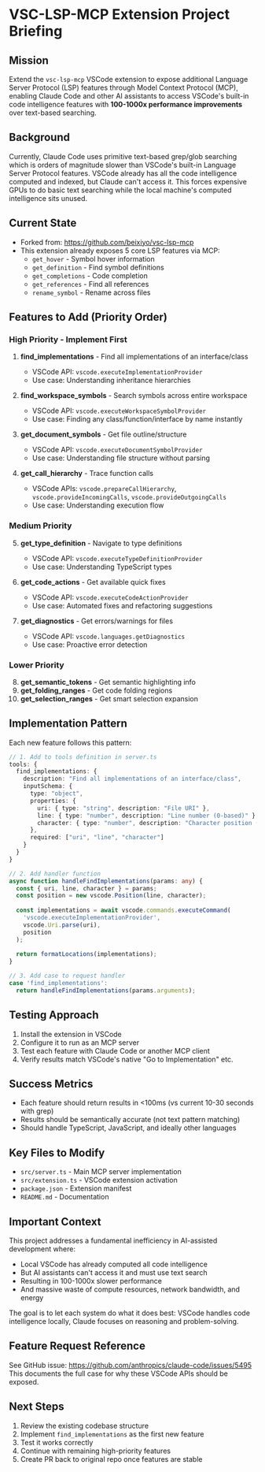 # VSC-LSP-MCP Extension Project Briefing

## Mission
Extend the `vsc-lsp-mcp` VSCode extension to expose additional Language Server Protocol (LSP) features through Model Context Protocol (MCP), enabling Claude Code and other AI assistants to access VSCode's built-in code intelligence features with **100-1000x performance improvements** over text-based searching.

## Background
Currently, Claude Code uses primitive text-based grep/glob searching which is orders of magnitude slower than VSCode's built-in Language Server Protocol features. VSCode already has all the code intelligence computed and indexed, but Claude can't access it. This forces expensive GPUs to do basic text searching while the local machine's computed intelligence sits unused.

## Current State
- Forked from: https://github.com/beixiyo/vsc-lsp-mcp
- This extension already exposes 5 core LSP features via MCP:
  - `get_hover` - Symbol hover information
  - `get_definition` - Find symbol definitions  
  - `get_completions` - Code completion
  - `get_references` - Find all references
  - `rename_symbol` - Rename across files

## Features to Add (Priority Order)

### High Priority - Implement First
1. **find_implementations** - Find all implementations of an interface/class
   - VSCode API: `vscode.executeImplementationProvider`
   - Use case: Understanding inheritance hierarchies

2. **find_workspace_symbols** - Search symbols across entire workspace
   - VSCode API: `vscode.executeWorkspaceSymbolProvider`
   - Use case: Finding any class/function/interface by name instantly

3. **get_document_symbols** - Get file outline/structure
   - VSCode API: `vscode.executeDocumentSymbolProvider`  
   - Use case: Understanding file structure without parsing

4. **get_call_hierarchy** - Trace function calls
   - VSCode APIs: `vscode.prepareCallHierarchy`, `vscode.provideIncomingCalls`, `vscode.provideOutgoingCalls`
   - Use case: Understanding execution flow

### Medium Priority
5. **get_type_definition** - Navigate to type definitions
   - VSCode API: `vscode.executeTypeDefinitionProvider`
   - Use case: Understanding TypeScript types

6. **get_code_actions** - Get available quick fixes
   - VSCode API: `vscode.executeCodeActionProvider`
   - Use case: Automated fixes and refactoring suggestions

7. **get_diagnostics** - Get errors/warnings for files
   - VSCode API: `vscode.languages.getDiagnostics`
   - Use case: Proactive error detection

### Lower Priority
8. **get_semantic_tokens** - Get semantic highlighting info
9. **get_folding_ranges** - Get code folding regions
10. **get_selection_ranges** - Get smart selection expansion

## Implementation Pattern
Each new feature follows this pattern:

```typescript
// 1. Add to tools definition in server.ts
tools: {
  find_implementations: {
    description: "Find all implementations of an interface/class",
    inputSchema: {
      type: "object",
      properties: {
        uri: { type: "string", description: "File URI" },
        line: { type: "number", description: "Line number (0-based)" },
        character: { type: "number", description: "Character position (0-based)" }
      },
      required: ["uri", "line", "character"]
    }
  }
}

// 2. Add handler function
async function handleFindImplementations(params: any) {
  const { uri, line, character } = params;
  const position = new vscode.Position(line, character);
  
  const implementations = await vscode.commands.executeCommand(
    'vscode.executeImplementationProvider',
    vscode.Uri.parse(uri),
    position
  );
  
  return formatLocations(implementations);
}

// 3. Add case to request handler
case 'find_implementations':
  return handleFindImplementations(params.arguments);
```

## Testing Approach
1. Install the extension in VSCode
2. Configure it to run as an MCP server
3. Test each feature with Claude Code or another MCP client
4. Verify results match VSCode's native "Go to Implementation" etc.

## Success Metrics
- Each feature should return results in <100ms (vs current 10-30 seconds with grep)
- Results should be semantically accurate (not text pattern matching)
- Should handle TypeScript, JavaScript, and ideally other languages

## Key Files to Modify
- `src/server.ts` - Main MCP server implementation
- `src/extension.ts` - VSCode extension activation
- `package.json` - Extension manifest
- `README.md` - Documentation

## Important Context
This project addresses a fundamental inefficiency in AI-assisted development where:
- Local VSCode has already computed all code intelligence
- But AI assistants can't access it and must use text search
- Resulting in 100-1000x slower performance
- And massive waste of compute resources, network bandwidth, and energy

The goal is to let each system do what it does best: VSCode handles code intelligence locally, Claude focuses on reasoning and problem-solving.

## Feature Request Reference
See GitHub issue: https://github.com/anthropics/claude-code/issues/5495
This documents the full case for why these VSCode APIs should be exposed.

## Next Steps
1. Review the existing codebase structure
2. Implement `find_implementations` as the first new feature
3. Test it works correctly
4. Continue with remaining high-priority features
5. Create PR back to original repo once features are stable